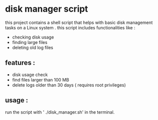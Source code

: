 # disk manager script 
 this project contains a shell script that helps with basic disk management tasks on a Linux system . this script includes functionalities like :
 -  checking disk usage 
 - finding large files 
 - deleting old log files
## features :
 - disk usage check 
 - find files larger than 100 MB 
 - delete logs older than 30 days ( requires root privileges)

## usage :
run the script with ' ./disk_manager.sh' in the terminal.

